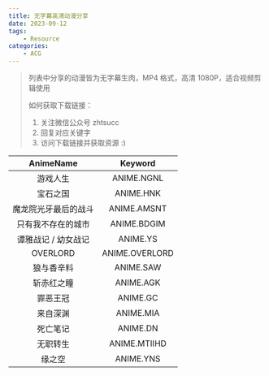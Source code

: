 ```yaml
---
title: 无字幕高清动漫分享
date: 2023-09-12
tags: 
    - Resource
categories:
    - ACG
---
```


>  列表中分享的动漫皆为无字幕生肉，MP4 格式，高清 1080P，适合视频剪辑使用
>
>  如何获取下载链接：
>
>  1. 关注微信公众号 zhtsucc
>  2. 回复对应关键字
>  3. 访问下载链接并获取资源 :)

|      AnimeName       |    Keyword     |
| :------------------: | :------------: |
|       游戏人生       |   ANIME.NGNL   |
|       宝石之国       |   ANIME.HNK    |
| 魔龙院光牙最后的战斗 |  ANIME.AMSNT   |
|  只有我不存在的城市  |  ANIME.BDGIM   |
| 谭雅战记 / 幼女战记  |    ANIME.YS    |
|       OVERLORD       | ANIME.OVERLORD |
|      狼与香辛料      |   ANIME.SAW    |
|      斩赤红之瞳      |   ANIME.AGK    |
|       罪恶王冠       |    ANIME.GC    |
|       来自深渊       |   ANIME.MIA    |
|       死亡笔记       |    ANIME.DN    |
|       无职转生       |  ANIME.MTIIHD  |
|        缘之空        |   ANIME.YNS    |